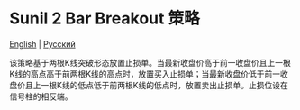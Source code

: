 # Sunil 2 Bar Breakout 策略
[English](README.md) | [Русский](README_ru.md)

该策略基于两根K线突破形态放置止损单。当最新收盘价高于前一收盘价且上一根K线的高点高于前两根K线的高点时，放置买入止损单；当最新收盘价低于前一收盘价且上一根K线的低点低于前两根K线的低点时，放置卖出止损单。止损位设在信号柱的相反端。


